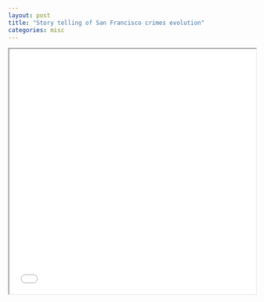 ```yaml
---
layout: post
title: "Story telling of San Francisco crimes evolution"
categories: misc
---
```


<iframe src="crime_plot.html" width="100%" height="500px"></iframe>
